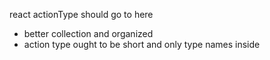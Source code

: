 react actionType should go to here
- better collection and organized
- action type ought to be short and only type names inside
